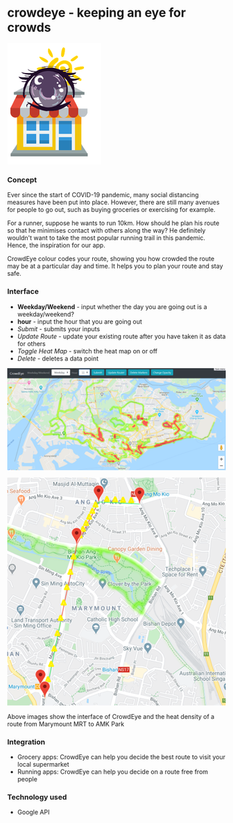 # crowdeye - keeping an eye for crowds

![crowdeye icon](https://github.com/jianzhi-1/crowdeye/blob/master/logo_actual.png)

### Concept
Ever since the start of COVID-19 pandemic, many social distancing measures have been put into place.
However, there are still many avenues for people to go out, such as buying groceries or exercising for example.


For a runner, suppose he wants to run 10km. How should he plan his route so that he minimises contact with others along the way?
He definitely wouldn't want to take the most popular running trail in this pandemic. Hence, the inspiration for our app.


CrowdEye colour codes your route, showing you how crowded the route may be at a particular day and time. It helps you to plan your route and stay safe.

### Interface

* **Weekday/Weekend** - input whether the day you are going out is a weekday/weekend?
* **hour** - input the hour that you are going out
* *Submit* - submits your inputs
* *Update Route* - update your existing route after you have taken it as data for others
* *Toggle Heat Map* - switch the heat map on or off
* *Delete* - deletes a data point


![CrowdEye Interface](https://github.com/jianzhi-1/crowdeye/blob/master/map_interface.png)


![marymount_to_amk.png](https://github.com/jianzhi-1/crowdeye/blob/master/marymount_to_amk.png)


Above images show the interface of CrowdEye and the heat density of a route from Marymount MRT to AMK Park



### Integration
* Grocery apps: CrowdEye can help you decide the best route to visit your local supermarket
* Running apps: CrowdEye can help you decide on a route free from people

### Technology used
* Google API
